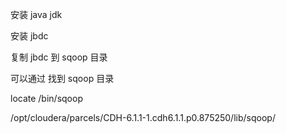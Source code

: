 安装 java jdk

安装 jbdc 


复制 jbdc 到  sqoop 目录



可以通过 找到 sqoop 目录

locate /bin/sqoop  

 /opt/cloudera/parcels/CDH-6.1.1-1.cdh6.1.1.p0.875250/lib/sqoop/
 
 
 
 
 
 
 